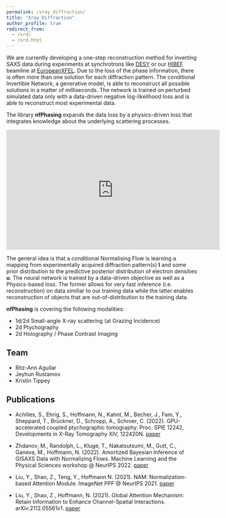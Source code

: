 ```yaml
---
permalink: /xray_diffraction/
title: "Xray Diffraction"
author_profile: true
redirect_from: 
  - /xrd/
  - /xrd.html
---
```


We are currently developing a one-step reconstruction method for inverting SAXS data during experiments at synchrotrons like [DESY](https://desy.de) or our [HIBEF](https://www.hzdr.de/db/Cms?pOid=50566&pNid=694) beamline at [EuropeanXFEL](https://www.xfel.eu). Due to the loss of the phase information, there is often more than one solution for each diffraction pattern. The conditional Invertible Network, a generative model, is able to reconstruct all possible solutions in a matter of milliseconds. The network is trained on perturbed simulated data only with a data-driven negative log-likelihood loss and is able to reconstruct most experimental data.

The library **nfPhasing** expands the data loss by a physics-driven loss that integrates knowledge about the underlying scattering processes.

<center>
<iframe width="560" height="315" src="https://www.youtube-nocookie.com/embed/dslwFktsnmM" title="YouTube video player" frameborder="0" allow="accelerometer; autoplay; clipboard-write; encrypted-media; gyroscope; picture-in-picture; web-share" allowfullscreen></iframe>
</center>

The general idea is that a conditional Normalising Flow is learning a mapping from experimentally acquired diffraction pattern(s) **I** and some prior distribution to the predictive posterior distribution of electron densities **u**. The neural network is trained by a data-driven objective as well as a Physics-based loss. The former allows for very fast inference (i.e. reconstruction) on data similiar to our training data while the latter enables reconstruction of objects that are out-of-distribution to the training data.

**nfPhasing** is covering the following modalities:
- 1d/2d Small-angle X-ray scattering (at Grazing Incidence)
- 2d Ptychography
- 2d Holography / Phase Contrast Imaging

## Team
* Ritz-Ann Aguilar
* Jeyhun Rustamov
* Kristin Tippey

## Publications
- Achilles, S., Ehrig, S., Hoffmann, N., Kahnt, M., Becher, J., Fam, Y., Sheppard, T., Brückner, D., Schropp, A., Schroer, C. (2022). GPU-accelerated coupled ptychographic tomography. Proc. SPIE 12242, Developments in X-Ray Tomography XIV, 122420N. [paper](https://doi.org/10.1117/12.2633102)

- Zhdanov, M., Randolph, L., Kluge, T., Nakatsutsumi, M., Gutt, C., Ganeva, M., Hoffmann, N. (2022). Amortized Bayesian Inference of GISAXS Data with Normalizing Flows. Machine Learning and the Physical Sciences workshop @ NeurIPS 2022. [paper](https://arxiv.org/abs/2210.01543)

- Liu, Y., Shao, Z., Teng, Y., Hoffmann N. (2021). NAM: Normalization-based Attention Module. ImageNet PPF @ NeurIPS 2021. [paper](https://arxiv.org/abs/2111.12419)

- Liu, Y., Shao, Z., Hoffmann, N. (2021). Global Attention Mechanism: Retain Information to Enhance Channel-Spatial Interactions. arXiv:2112.05561v1. [paper](https://arxiv.org/abs/2112.05561)
